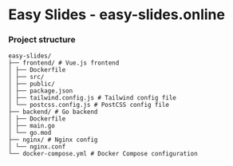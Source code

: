 # Easy Slides - easy-slides.online


### Project structure

```
easy-slides/
├── frontend/ # Vue.js frontend
│ ├── Dockerfile
│ ├── src/
│ ├── public/
│ ├── package.json
│ ├── tailwind.config.js # Tailwind config file
│ └── postcss.config.js # PostCSS config file
├── backend/ # Go backend
│ ├── Dockerfile
│ ├── main.go
│ └── go.mod
├── nginx/ # Nginx config
│ └── nginx.conf
└── docker-compose.yml # Docker Compose configuration
```

